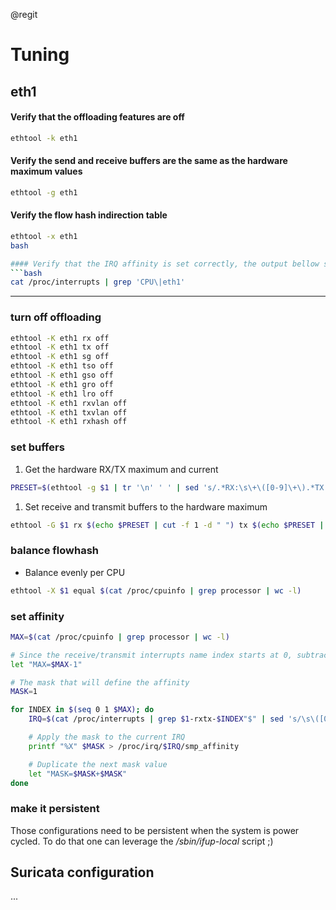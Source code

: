 @regit

# Tuning

## eth1

#### Verify that the offloading features are off
```bash
ethtool -k eth1
```

#### Verify the send and receive buffers are the same as the hardware maximum values
```bash
ethtool -g eth1
```

#### Verify the flow hash indirection table
```bash
ethtool -x eth1
bash

#### Verify that the IRQ affinity is set correctly, the output bellow shows only the first 4 CPU's
```bash
cat /proc/interrupts | grep 'CPU\|eth1'
```
----

### turn off offloading
```bash
ethtool -K eth1 rx off
ethtool -K eth1 tx off
ethtool -K eth1 sg off
ethtool -K eth1 tso off
ethtool -K eth1 gso off
ethtool -K eth1 gro off
ethtool -K eth1 lro off
ethtool -K eth1 rxvlan off
ethtool -K eth1 txvlan off
ethtool -K eth1 rxhash off
```

### set buffers

1. Get the hardware RX/TX maximum and current
```bash
PRESET=$(ethtool -g $1 | tr '\n' ' ' | sed 's/.*RX:\s\+\([0-9]\+\).*TX:\s\+\([0-9]\+\).*RX:\s\+\([0-9]\+\).*TX:\s\+\([0-9]\+\).*/\1 \2 \3 \4/g')
```
1. Set receive and transmit buffers to the hardware maximum
```bash
ethtool -G $1 rx $(echo $PRESET | cut -f 1 -d " ") tx $(echo $PRESET | cut -f 2 -d " ")
```

### balance flowhash

* Balance evenly per CPU

```bash
ethtool -X $1 equal $(cat /proc/cpuinfo | grep processor | wc -l)
```

### set affinity

```bash
MAX=$(cat /proc/cpuinfo | grep processor | wc -l)

# Since the receive/transmit interrupts name index starts at 0, subtract 1 from the maximum
let "MAX=$MAX-1"

# The mask that will define the affinity
MASK=1

for INDEX in $(seq 0 1 $MAX); do
    IRQ=$(cat /proc/interrupts | grep $1-rxtx-$INDEX"$" | sed 's/\s\([0-9]\+\)\(.*\)/\1/g')

    # Apply the mask to the current IRQ
    printf "%X" $MASK > /proc/irq/$IRQ/smp_affinity

    # Duplicate the next mask value
    let "MASK=$MASK+$MASK"
done
```

### make it persistent

Those configurations need to be persistent when the system is power cycled. To do that one can leverage the */sbin/ifup-local* script ;)

## Suricata configuration

...
